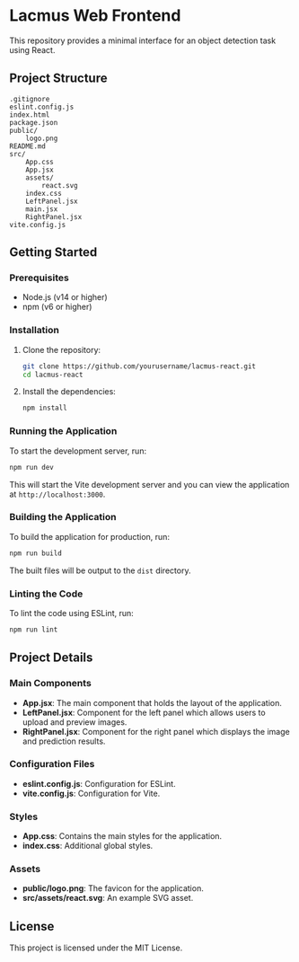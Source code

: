 # Lacmus Web Frontend

This repository provides a minimal interface for an object detection task using React.

## Project Structure

```
.gitignore
eslint.config.js
index.html
package.json
public/
	logo.png
README.md
src/
	App.css
	App.jsx
	assets/
		react.svg
	index.css
	LeftPanel.jsx
	main.jsx
	RightPanel.jsx
vite.config.js
```

## Getting Started

### Prerequisites

- Node.js (v14 or higher)
- npm (v6 or higher)

### Installation

1. Clone the repository:
    ```sh
    git clone https://github.com/yourusername/lacmus-react.git
    cd lacmus-react
    ```

2. Install the dependencies:
    ```sh
    npm install
    ```

### Running the Application

To start the development server, run:
```sh
npm run dev
```
This will start the Vite development server and you can view the application at `http://localhost:3000`.

### Building the Application

To build the application for production, run:
```sh
npm run build
```
The built files will be output to the `dist` directory.

### Linting the Code

To lint the code using ESLint, run:
```sh
npm run lint
```

## Project Details

### Main Components

- **App.jsx**: The main component that holds the layout of the application.
- **LeftPanel.jsx**: Component for the left panel which allows users to upload and preview images.
- **RightPanel.jsx**: Component for the right panel which displays the image and prediction results.

### Configuration Files

- **eslint.config.js**: Configuration for ESLint.
- **vite.config.js**: Configuration for Vite.

### Styles

- **App.css**: Contains the main styles for the application.
- **index.css**: Additional global styles.

### Assets

- **public/logo.png**: The favicon for the application.
- **src/assets/react.svg**: An example SVG asset.

## License

This project is licensed under the MIT License.
```
